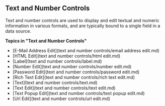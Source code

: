 ## Text and Number Controls

Text and number controls are used to display and edit textual and numeric information in various formats, and are typically bound to a single field in a data source.

**Topics in "Text and Number Controls"**
* [E-Mail Address Edit](text and number controls/email address edit.md)
* [HTML Edit](text and number controls/html edit.md)
* [Label](text and number controls/label.md)
* [Number Edit](text and number controls/number edit.md)
* [Password Edit](text and number controls/password edit.md)
* [Rich Text Edit](text and number controls/rich text edit.md)
* [Text](text and number controls/text.md)
* [Text Edit](text and number controls/text edit.md)
* [Text Popup Edit](text and number controls/text popup edit.md)
* [Url Edit](text and number controls/url edit.md)